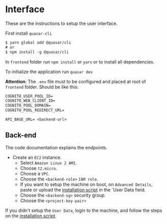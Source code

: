 # Interface

These are the instructions to setup the user interface.

First install `quasar-cli`

```txt
$ yarn global add @quasar/cli
# or
$ npm install -g @quasar/cli
```

In `frontend` folder run `npm install` or `yarn` or to install all dependencies.

To initialize the application run `quasar dev`

**__Attention__**: The `.env` file must to be configured and placed at root of `frontend` folder. Should be like this:

```txt
COGNITO_USER_POOL_ID=
COGNITO_WEB_CLIENT_ID=
COGNITO_POOL_DOMAIN=
COGNITO_POOL_REDIRECT_URL=

API_BASE_URL= <backend-url>
```

## Back-end

The code documentation explains the endpoints.

* Create an `EC2` instance.
  * Select `Amazon Linux 2 AMI`.
  * Choose `t2.micro`.
  * Choose a `VPC`.
  * Choose the `<backend-role>` `IAM role`.
  * If you want to setup the machine on boot, on `Advanced Details`, paste or upload the [installation script](../backend/ec2_user_data_amazonlinux.sh) in the `User Data field.
  * Choose the `<backend-sg>` security group.
  * Choose the `<project-key-pair>`

If you didn't setup the `User Data`, login to the machine, and follow the steps on the [installation script](../backend/ec2_user_data_amazonlinux.sh).
